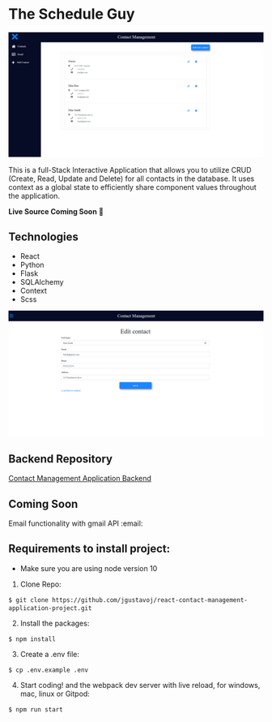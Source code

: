 # The Schedule Guy

<p align="center">
<img src="https://github.com/jgustavoj/portfolio-v1/blob/master/images/project-2/contact-management.png" />
</p>
<p> This is a full-Stack Interactive Application that allows you to utilize CRUD (Create, Read, Update and Delete) for all contacts in the database. It uses context as a global state to efficiently share component values throughout the application.</p>


 **Live Source Coming Soon** :raised_hands:

## Technologies

  * React
  * Python
  * Flask
  * SQLAlchemy
  * Context
  * Scss

<img src="https://github.com/jgustavoj/portfolio-v1/blob/master/images/project-2/contact-management-2.png" />


## Backend Repository

[Contact Management Application Backend](https://github.com/jgustavoj/react-contact-management-application-backend-project)

## Coming Soon

<p>Email functionality with gmail API :email: </p>


## Requirements to install project:

- Make sure you are using node version 10

1. Clone Repo:
```
$ git clone https://github.com/jgustavoj/react-contact-management-application-project.git
```
2. Install the packages:
```
$ npm install
```
3. Create a .env file:
```
$ cp .env.example .env
```
4. Start coding! and the webpack dev server with live reload, for windows, mac, linux or Gitpod:

```bash
$ npm run start
```

